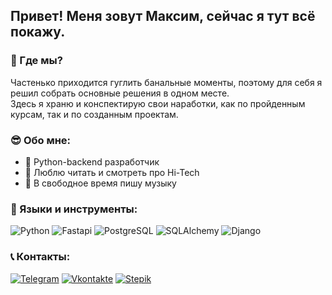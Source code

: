 ## Привет! Меня зовут Максим, сейчас я тут всё покажу.

### 🔎 Где мы?
Частенько приходится гуглить банальные моменты, поэтому для себя я решил собрать основные решения в одном месте.  
Здесь я храню и конспектирую свои наработки, как по пройденным курсам, так и по созданным проектам.

### 😎 Обо мне: 
- 🔨 Python-backend разработчик
- 💾 Люблю читать и смотреть про Hi-Tech
- 🎵 В свободное время пишу музыку
  
### 📘 Языки и инструменты:
![Python](https://img.shields.io/badge/Python-000000?style=for-the-badge&logo=python)
![Fastapi](https://img.shields.io/badge/FastApi-000000?style=for-the-badge&logo=fastapi)
![PostgreSQL](https://img.shields.io/badge/PostgreSQL-000000?style=for-the-badge&logo=Postgresql&logoColor=4682B4)
![SQLAlchemy](https://img.shields.io/badge/Sqlalchemy-090909?style=for-the-badge&logo=sqlalchemy)
![Django](https://img.shields.io/badge/Django-000000?style=for-the-badge&logo=django&logoColor=006400)

### 📞 Контакты:

[![Telegram](https://img.shields.io/badge/Telegram-090909?style=for-the-badge&logo=telegram)](https://t.me/anywaysadness)
[![Vkontakte](https://img.shields.io/badge/VK-090909?style=for-the-badge&logo=vk&logoColor=4F7DB3)](https://vk.com/iamanyway)
[![Stepik](https://img.shields.io/badge/Stepik-090909?style=for-the-badge&logo=stepik)](https://stepik.org/users/479797537/profile)

